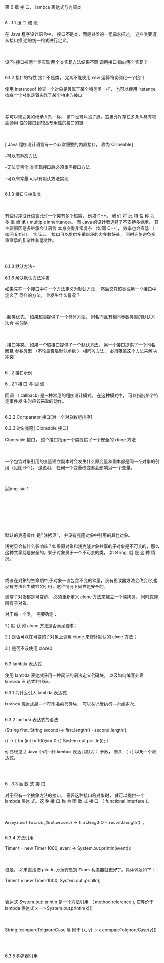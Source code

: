 第 6 章 接 口、 lambda 表达式与内部类<br></br>

6 . 1.1   接 口 概 念<br></br>
在  Java 程序设计语言中， 接口不是类，而是对类的一组需求描述， 这些类要遵从接口描 述的统一格式进行定义。<br></br><br></br>
设问-接口被两个类实现 两个类实现方法结果不同 调用接口 指向哪个实现？<br></br>

6.1.2   接口的特性
接口不是类， 尤其不能使用 new 运算符实例化一个接口<br></br>
使用 instanceof 检查一个对象是否属于某个特定类一样，  也可以使用 instance 检查一个对象是否实现了某个特定的接口<br></br><br></br>
与可以建立类的继承关系一样， 接口也可以被扩展。这里允许存在多条从具有较高通用 性的接口到较高专用性的接口的链<br></br><br></br>
[ Java 程序设计语言有一个非常重要的内置接口， 称为 Cloneable]<br></br>
-可以有静态方法<br></br>
-无法实例化.类实现接口后必须重写接口方法<br></br>
-可以有常量.可以有默认方法实现<br></br>


6.1.3  接口与抽象类<br></br><br></br>
有些程序设计语言允许一个类有多个超类， 例如 C++。 我 们 将 此 特 性 称 为 多 重 继 承 ( multiple inheritance)。 而 Java 的设计者选择了不支持多继承， 其主要原因是多继承会让语言 本身变得非常复杂 （如同 C++)， 效率也会降低 （ 如同 Eiffel )。
实际上， 接口可以提供多重继承的大多数好处， 同时还能避免多重继承的复杂性和低效性。<br></br><br></br>

6.1.3  默认方法~<br></br>
6.1.6   解决默认方法冲突<br></br>
如果先在一个接口中将一个方法定义为默认方法， 然后又在超类或另一个接口中定义了 同样的方法， 会发生什么情况？<br></br><br></br>
-超类优先。 如果超类提供了一个具体方法， 同名而且有相同参数类型的默认方法会 被忽略。<br></br><br></br>
-接口冲突。 如果一个超接口提供了一个默认方法， 另一个接口提供了一个同名而且 参数类型 （不论是否是默认参数 ） 相同的方法， 必须覆盖这个方法来解决冲突<br></br>

6 . 2    接口示例<br></br>
6 . 2.1   接 口 与 回 调<br></br>
回调 （ callback) 是一种常见的程序设计模式。 在这种模式中， 可以指出某个特定事件发 生时应该采取的动作。<br></br>


6.2.2   Comparator 接口[对一个对象数组排序]<br></br>
6.2.3  对象克隆[ Cloneable 接口]<br></br>
 Cloneable 接口， 这个接口指示一个类提供了一个安全的 clone 方法<br></br><br></br>
 一个包含对象引用的变量建立副本时会发生什么原变量和副本都是同一个对象的引用（见图 6-1 )。 这说明， 任何一个变量改变都会影响另一 个变量。<br></br><br></br>
 ![img-six-1](i1.png "img-six-1")
 <br></br><br></br><br></br><br></br>
 

 默认的克隆操作 是“ 浅拷贝”， 并没有克隆对象中引用的其他对象。<br></br>
 浅拷贝会有什么影响吗？如果原对象和浅克隆对象共享的子对象是不可变的，那么这种共享就是安全的。果子对象属于一个不可变的类， 如 String, 就 是 这 种 情况。<br></br><br></br>
 或者在对象的生命期中,子对象一直包含不变的常量，没有更改器方法会改变它,也没有方法会生成它的引用，这种情况下同样是安全的。
 
 通常子对象都是可变的， 必须重新定义 clone 方法来建立一个深拷贝， 同时克隆 所有子对象。<br></br>
 对于每一个类， 需要确定：<br></br>
 1 ) 默 认 的  clone 方法是否满足要求；<br></br>
 2 )  是否可以在可变的子对象上调用 clone 来修补默认的 clone 方法；<br></br>
 3 ) 是否不该使用 clone0<br></br>
 
 
 6.3   lambda 表达式<br></br>
 使用 lambda 表达式采用一种简洁的语法定义代码块， 以及如何编写处理 lambda 表 达式的代码。<br></br>
 6.3.1   为什么引入  lambda 表达式<br></br>
 lambda 表达式是一个可传递的代码块， 可以在以后执行一次或多次。<br></br>
 
 6.3.2   lambda 表达式的语法<br></br>
 (String first, String second)->  first.length() - second.length();<br></br>
 () -> { for (int i= 100;i>= 0;i ) System.out.println(i); }<br></br>
 你已经见过 Java 中的一种 lambda 表达式形式： 参数， 箭头 （->) 以及一个表达式。<br></br><br></br>
 
 6 . 3.3  函 数 式 接 口<br></br>
 对于只有一个抽象方法的接口， 需要这种接口的对象时， 就可以提供一个  lambda 表达 式。这 种 接 口 称 为 函 数 式 接 口  （ functional interface )。<br></br><br></br>
 Arrays.sort (words ,(first,second)  ->  first.lengthO - second.length()) ;<br></br>

6.3.4   方法引用<br></br>
Timer t =  new Timer(1000, event ->  System.out.println(event)):<br></br><br></br>
但是， 如果直接把  println 方法传递到  Timer 构造器就更好了。具体做法如下： <br></br>
Timer t =  new Timer(1000, System.out::println);<br></br><br></br>
表达式  System.out::println 是一个方法引用 （ method reference ), 它等价于  lambda 表达式 x 一> System.out.println(x)()<br></br><br></br>
String::compareToIgnoreCase 等 同于 (x, y) -> x.compareToIgnoreCase(y)()<br></br><br></br>

6.3.5  构造器引用
